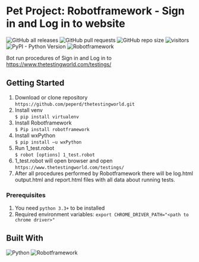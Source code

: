 # Pet Project: Robotframework - Sign in and Log in to website
![GitHub all releases](https://img.shields.io/github/downloads/peperd/thetestingworld/total?logo=Github)
![GitHub pull requests](https://img.shields.io/github/issues-pr/peperd/thetestingworld?logo=GIthub)
![GitHub repo size](https://img.shields.io/github/repo-size/peperd/thetestingworld?logo=Github)
![visitors](https://visitor-badge.glitch.me/badge?page_id=https://github.com/peperd/thetestingworld&left_color=green&right_color=red)
![PyPI - Python Version](https://img.shields.io/pypi/pyversions/scrapy)
![Robotframework](https://img.shields.io/badge/Robotframework-black?style=plastic&logo=Robotframework)


Bot run procedures of Sign in and Log in to https://www.thetestingworld.com/testings/
## Getting Started

1. Download or clone repository </br> `https://github.com/peperd/thetestingworld.git`
2. Install venv </br> `$ pip install virtualenv`
3. Install Robotframework </br> `$ Pip install robotframework`
4. Install wxPython </br> `$ pip install –u wxPython`
5. Run 1_test.robot </br> `$ robot [options] 1_test.robot`
6. 1_test.robot will open browser and open `https://www.thetestingworld.com/testings/`
7. After all procedures performed by Robotframework there will be log.html output.html and report.html files with all data about running tests.


### Prerequisites
1. You need `python 3.3+` to be installed
3. Required environment variables: `export CHROME_DRIVER_PATH="<path to chrome driver>"`

## Built With

![Python](https://img.shields.io/badge/Python-3.9-informational?style=for-the-badge&logo=Python)
![Robotframework](https://img.shields.io/badge/Robotframework-black?style=for-the-badge&logo=Robotframework)

